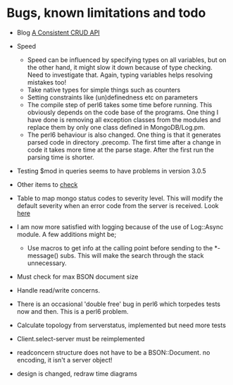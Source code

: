# Bugs, known limitations and todo

* Blog [A Consistent CRUD API](https://www.mongodb.com/blog/post/consistent-crud-api-next-generation-mongodb-drivers?jmp=docs&_ga=1.72964115.1411139568.1420476116)
* Speed
  * Speed can be influenced by specifying types on all variables, but on the other hand, it might slow it down because of type checking. Need to investigate that. Again, typing variables helps resolving mistakes too!
  * Take native types for simple things such as counters
  * Setting constraints like (un)definedness etc on parameters
  * The compile step of perl6 takes some time before running. This obviously depends on the code base of the programs. One thing I have done is removing all exception classes from the modules and replace them by only one class defined in MongoDB/Log.pm.
  * The perl6 behaviour is also changed. One thing is that it generates parsed code in directory .precomp. The first time after a change in code it takes more time at the parse stage. After the first run the parsing time is shorter.

* Testing $mod in queries seems to have problems in version 3.0.5
* Other items to [check](https://docs.mongodb.org/manual/reference/limits/)
* Table to map mongo status codes to severity level. This will modify the default severity when an error code from the server is received. Look [here](https://github.com/mongodb/mongo/blob/master/docs/errors.md)
* I am now more satisfied with logging because of the use of Log::Async module. A few additions might be;
  * Use macros to get info at the calling point before sending to the \*-message() subs. This will make the search through the stack unnecessary.
* Must check for max BSON document size
* Handle read/write concerns.
* There is an occasional 'double free' bug in perl6 which torpedes tests now and then. This is a perl6 problem.

* Calculate topology from serverstatus, implemented but need more tests
* Client.select-server must be reimplemented
* readconcern structure does not have to be a BSON::Document. no encoding, it isn't a server object!

* design is changed, redraw time diagrams
